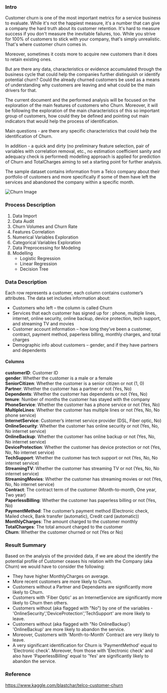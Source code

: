 ### Intro

Customer churn is one of the most important metrics for a service business to evaluate. While it's not the happiest measure, it's a number that can give a company the hard truth about its customer retention.
It's hard to measure success if you don't measure the inevitable failures, too. While you strive for 100% of customers to stick with your company, that's simply unrealistic. That's where customer churn comes in.

Moreover, sometimes it costs more to acquire new customers than it does to retain existing ones.

But are there any data, characteristics or evidence accumulated through the business cycle that could help the companies further distinguish or identify potential churn? Could the already churned customers be used as a means of understanding why customers are leaving and what could be the main drivers for that. 

The current document and the performed analysis will be focused on the exploration of the main features of customers who Churn.
Moreover, it will be following the exploration of the main characteristics of this so important group of customers, how could they be defined and pointing out main indicators that would help the process of identification.

Main questions - are there any specific characteristics that could help the identification of Churn.

In addition - a quick and dirty (no preliminary feature selection, pair of variables with correlation removal, etc., no estimation coefficient sanity and adequacy check is performed) modelling approach is applied for prediction of Churn and TotalCharges aiming to set a starting point for further analysis.

The sample dataset contains information from a Telco company about their portfolio of customers and more specifically if some of them have left the services and abandoned the company within a specific month.


![Churn Image](https://d1jnx9ba8s6j9r.cloudfront.net/blog/wp-content/uploads/2018/07/Customer-Churn-528x295.png)

### Process Description
1. Data Import
2. Data Audit
3. Churn Volumes and Churn Rate
4. Features Correlation
5. Numerical Variables Exploration
6. Categorical Variables Exploration
7. Data Preprocessing for Modeling
8. Modelling
    * Logistic Regression
    * Linear Regression
    * Decision Tree


### Data Description

Each row represents a customer, each column contains customer’s attributes.
The data set includes information about:
- Customers who left – the column is called Churn
- Services that each customer has signed up for : phone, multiple lines, internet, online security, online backup, device protection, tech support, and streaming TV and movies
- Customer account information – how long they’ve been a customer, contract, payment method, paperless billing, monthly charges, and total charges
- Demographic info about customers – gender, and if they have partners and dependents

#### Columns

__customerID__: Customer ID  
__gender__: Whether the customer is a male or a female  
__SeniorCitizen__: Whether the customer is a senior citizen or not (1, 0)  
__Partner__: Whether the customer has a partner or not (Yes, No)  
__Dependents__: Whether the customer has dependents or not (Yes, No)  
__tenure__: Number of months the customer has stayed with the company  
__PhoneService__: Whether the customer has a phone service or not (Yes, No)  
__MultipleLines__: Whether the customer has multiple lines or not (Yes, No, No phone service)  
__InternetService__: Customer’s internet service provider (DSL, Fiber optic, No)  
__OnlineSecurity__: Whether the customer has online security or not (Yes, No, No internet service)  
__OnlineBackup__: Whether the customer has online backup or not (Yes, No, No internet service)  
__DeviceProtection__: Whether the customer has device protection or not (Yes, No, No internet service)  
__TechSupport__: Whether the customer has tech support or not (Yes, No, No internet service)  
__StreamingTV__: Whether the customer has streaming TV or not (Yes, No, No internet service)  
__StreamingMovies__: Whether the customer has streaming movies or not (Yes, No, No internet service)  
__Contract__: The contract term of the customer (Month-to-month, One year, Two year)  
__PaperlessBilling__: Whether the customer has paperless billing or not (Yes, No)  
__PaymentMethod__: The customer’s payment method (Electronic check, Mailed check, Bank transfer (automatic), Credit card (automatic))  
__MonthlyCharges__: The amount charged to the customer monthly  
__TotalCharges__: The total amount charged to the customer  
__Churn__: Whether the customer churned or not (Yes or No)    

### Result Summary

Based on the analysis of the provided data, if we are about the identify the potential profile of Customer ceases his relation with the Company (aka Churn) we would have to consider the following:
- They have higher MonthlyCharges on average.
- More recent customers are more likely to Churn.
- Customers without a Partner and Dependants are significantly more likely to Churn.
- Customers with 'Fiber Optic' as an InternetService are significantly more likely to Churn then others.
- Customers without (aka flagged with "No") by one of the variables - 'OnlineSecurity','DeviceProtection','TechSupport' are more likely to leave.
- Customers without (aka flagged with "No OnlineBackup') 'OnlineBackup' are more likely to abandon the service.
- Moreover, Customers with 'Month-to-Month' Contract are very likely to leave.
- A very significant identification for Churn is 'PaymentMethod' equal to 'Electronic check'. Moreover, from those with 'Electronic check' and also have 'PaperlessBilling' equal to 'Yes' are significantly likely to abandon the service.


### Reference

https://www.kaggle.com/blastchar/telco-customer-churn